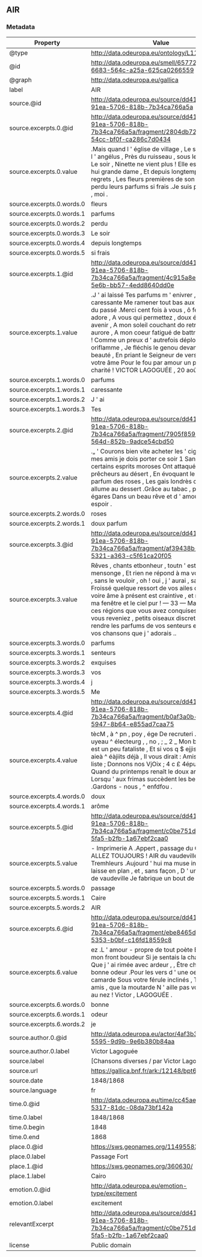 ## AIR

### Metadata

| Property | Value |
| -------- | ----- |
| @type | http://data.odeuropa.eu/ontology/L11_Smell |
| @id | http://data.odeuropa.eu/smell/65772e57-6683-564c-a25a-625ca0266559 |
| @graph | http://data.odeuropa.eu/gallica |
| label | AIR |
| source.@id | http://data.odeuropa.eu/source/dd413a65-91ea-5706-818b-7b34ca766a5a |
| source.excerpts.0.@id | http://data.odeuropa.eu/source/dd413a65-91ea-5706-818b-7b34ca766a5a/fragment/2804db72-e5f1-54cc-bf0f-ca286c7d0434 |
| source.excerpts.0.value | .Mais quand l ' église de village , Le soir , a sonné l ' angélus , Près du ruisseau , sous le feuillage , Le soir , Ninette ne vient plus ! Elle est aujourd ' hui grande dame , Et depuis longtemps , sans regrets , Les fleurs premières de son âme Ont perdu leurs parfums si frais .Je suis plus heureux , moi . |
| source.excerpts.0.words.0 | fleurs |
| source.excerpts.0.words.1 | parfums |
| source.excerpts.0.words.2 | perdu |
| source.excerpts.0.words.3 | Le soir |
| source.excerpts.0.words.4 | depuis longtemps |
| source.excerpts.0.words.5 | si frais |
| source.excerpts.1.@id | http://data.odeuropa.eu/source/dd413a65-91ea-5706-818b-7b34ca766a5a/fragment/4c915a8e-8c67-5e6b-bb57-4edd8640dd0e |
| source.excerpts.1.value | .J ' ai laissé Tes parfums m ' enivrer , et ta voix caressante Me ramener tout bas aux beaux jours du passé .Merci cent fois à vous , ô femme que j ' adore , A vous qui permettez , doux écho d ' avenir , A mon soleil couchant do retrouver l ' aurore , A mon coeur fatigué de battre et rajeunir ! Comme un preux d ' autrefois déployant l ' oriflamme , Je fléchis le genou devant votre beauté , En priant le Seigneur de verser dans votre âme Pour le fou par amour un peu de charité ! VICTOR LAGOGUÉE , 20 août 1863 . |
| source.excerpts.1.words.0 | parfums |
| source.excerpts.1.words.1 | caressante |
| source.excerpts.1.words.2 | J ' ai |
| source.excerpts.1.words.3 | Tes |
| source.excerpts.2.@id | http://data.odeuropa.eu/source/dd413a65-91ea-5706-818b-7b34ca766a5a/fragment/7905f859-ebe9-564d-852b-9adce54cbd50 |
| source.excerpts.2.value | .„ ' Courons bien vite acheter les ' cigares Qu ' à mes amis je dois porter ce soir 1 Sans réussir certains esprits moroses Ont attaqué , vrais prêcheurs au désert , En évoquant le doux parfum des roses , Les gais londrès qu ' on allume au dessert .Grâce au tabac , poëte , tu t ' égares Dans un beau rêve et d ' amour et d ' espoir . |
| source.excerpts.2.words.0 | roses |
| source.excerpts.2.words.1 | doux parfum |
| source.excerpts.3.@id | http://data.odeuropa.eu/source/dd413a65-91ea-5706-818b-7b34ca766a5a/fragment/af39438b-549f-5321-a363-c5f61ca20f05 |
| source.excerpts.3.value | Rêves , chants etbonheur , toutn ' estplusqu ' un mensonge , Et rien ne répond à ma voix .J ' aurai , sans le vouloir , oh ! oui , j ' aurai , sans doute , Froissé quelque ressort de vos ailes d ' azur , Et voire âme à présent est craintive , et redoute Et ma fenêtre et le ciel pur ! — 33 — Mais , dans ces régions que vous avez conquises , Oh ! si vous reveniez , petits oiseaux discrets , Me rendre les parfums de vos senteurs exquises , Et vos chansons que j ' adorais .. |
| source.excerpts.3.words.0 | parfums |
| source.excerpts.3.words.1 | senteurs |
| source.excerpts.3.words.2 | exquises |
| source.excerpts.3.words.3 | vos |
| source.excerpts.3.words.4 | j |
| source.excerpts.3.words.5 | Me |
| source.excerpts.4.@id | http://data.odeuropa.eu/source/dd413a65-91ea-5706-818b-7b34ca766a5a/fragment/b0af3a0b-c751-5947-8b64-e855ad7caa75 |
| source.excerpts.4.value | tècM , à ^ pn , poy , ége De recruteri .de , in ^ uyeau ^ électeurg , , no , ; _ 2 _ Mon bavardage est un peu fataliste , Et si vos q $ ejjis # i £ Bj , aieà ^ éàjiits déjà , Il vous dirait : Amis , voici la liste ; Donnons nos VjOix ; 4 c £ 4éputé - là 1 Quand du printemps renaît le doux arôme , Lorsqu ' aux frimas succèdent les beauxjours .Gardons - nous , ^ enfdfou . |
| source.excerpts.4.words.0 | doux |
| source.excerpts.4.words.1 | arôme |
| source.excerpts.5.@id | http://data.odeuropa.eu/source/dd413a65-91ea-5706-818b-7b34ca766a5a/fragment/c0be751d-d74a-5fa5-b2fb-1a67ebf2caa0 |
| source.excerpts.5.value | - Imprimerie A .Appert , passage du Caire , 60 ALLEZ TOUJOURS ! AIR du vaudeville final des Tremhleurs .Aujourd ' hui ma muse incivile Me laisse en plan , et , sans façon , D ' un vieux final de vaudeville Je fabrique un bout de chanson . |
| source.excerpts.5.words.0 | passage |
| source.excerpts.5.words.1 | Caire |
| source.excerpts.5.words.2 | AIR |
| source.excerpts.6.@id | http://data.odeuropa.eu/source/dd413a65-91ea-5706-818b-7b34ca766a5a/fragment/ebe8465d-a212-5353-b0bf-c16fd18559c8 |
| source.excerpts.6.value | ez .L ' amour - propre de tout poète Éclaircirait mon front boudeur Si je sentais la chansonnette : Que j ' ai rimée avec ardeur , , Être chez vous en bonne odeur .Pour les vers d ' une oeuvre camarde Sous votre férule inclinés , Tâchez , amis , que la moutarde N ' aille pas vous monter au nez ! Victor , LAGOGUÉE . |
| source.excerpts.6.words.0 | bonne |
| source.excerpts.6.words.1 | odeur |
| source.excerpts.6.words.2 | je |
| source.author.0.@id | http://data.odeuropa.eu/actor/4af3b30b-5cbb-5595-9d9b-9e6b380b84aa |
| source.author.0.label | Victor Lagoguée |
| source.label | [Chansons diverses / par Victor Lagoguée] |
| source.url | https://gallica.bnf.fr/ark:/12148/bpt6k54061309 |
| source.date | 1848/1868 |
| source.language | fr |
| time.0.@id | http://data.odeuropa.eu/time/cc45ae56-0add-5317-81dc-08da73bf142a |
| time.0.label | 1848/1868 |
| time.0.begin | 1848 |
| time.0.end | 1868 |
| place.0.@id | https://sws.geonames.org/11495583/ |
| place.0.label | Passage Fort |
| place.1.@id | https://sws.geonames.org/360630/ |
| place.1.label | Cairo |
| emotion.0.@id | http://data.odeuropa.eu/emotion-type/excitement |
| emotion.0.label | excitement |
| relevantExcerpt | http://data.odeuropa.eu/source/dd413a65-91ea-5706-818b-7b34ca766a5a/fragment/c0be751d-d74a-5fa5-b2fb-1a67ebf2caa0 |
| license | Public domain |
